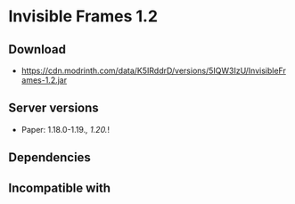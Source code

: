 # Invisible Frames 1.2

## Download
- https://cdn.modrinth.com/data/K5IRddrD/versions/5IQW3IzU/InvisibleFrames-1.2.jar

## Server versions
- Paper: 1.18.0-1.19.*, 1.20.*!

## Dependencies

## Incompatible with
